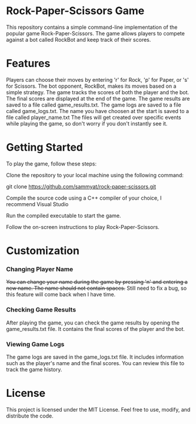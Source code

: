 # Rock-Paper-Scissors Game
This repository contains a simple command-line implementation of the popular game Rock-Paper-Scissors. The game allows players to compete against a bot called RockBot and keep track of their scores.

# Features
Players can choose their moves by entering 'r' for Rock, 'p' for Paper, or 's' for Scissors.
The bot opponent, RockBot, makes its moves based on a simple strategy.
The game tracks the scores of both the player and the bot.
The final scores are displayed at the end of the game.
The game results are saved to a file called game_results.txt.
The game logs are saved to a file called game_logs.txt.
The name you have choosen at the start is saved to a file called player_name.txt
The files will get created over specific events while playing the game, so don't worry if you don't instantly see it.

# Getting Started
To play the game, follow these steps:

Clone the repository to your local machine using the following command:

git clone https://github.com/sammyat/rock-paper-scissors.git

Compile the source code using a C++ compiler of your choice, I recommend Visual Studio

Run the compiled executable to start the game.

Follow the on-screen instructions to play Rock-Paper-Scissors.

# Customization
### Changing Player Name
~~You can change your name during the game by pressing 'n' and entering a new name. The name should not contain spaces.~~ Still need to fix a bug, so this feature will come back when I have time.

### Checking Game Results
After playing the game, you can check the game results by opening the game_results.txt file. It contains the final scores of the player and the bot.

### Viewing Game Logs
The game logs are saved in the game_logs.txt file. It includes information such as the player's name and the final scores. You can review this file to track the game history.

# License
This project is licensed under the MIT License. Feel free to use, modify, and distribute the code.
